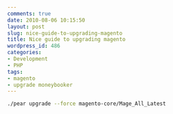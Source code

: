 ```yaml
---
comments: true
date: 2010-08-06 10:15:50
layout: post
slug: nice-guide-to-upgrading-magento
title: Nice guide to upgrading magento
wordpress_id: 486
categories:
- Development
- PHP
tags:
- magento
- upgrade moneybooker
---
```


```bash http://www.nicksays.co.uk/2010/03/fool-proof-magento-upgrades/
./pear upgrade --force magento-core/Mage_All_Latest
```
